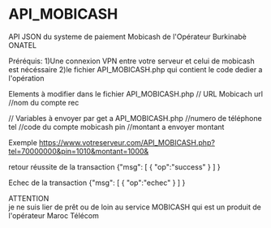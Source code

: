 # API_MOBICASH
API  JSON du systeme de  paiement Mobicash de l'Opérateur Burkinabè ONATEL

Préréquis: 
1)Une connexion VPN entre votre serveur et celui de mobicash est nécéssaire
2)le fichier API_MOBICASH.php qui contient le code dedier a l'opération

Elements à modifier dans le fichier API_MOBICASH.php
// URL Mobicach 
url 
//nom du compte
rec


// Variables à envoyer par get a API_MOBICASH.php
//numero de téléphone
tel
//code du compte mobicash
pin
//montant a envoyer 
montant

Exemple https://www.votreserveur.com/API_MOBICASH.php?tel=70000000&pin=1010&montant=1000&

retour
réussite de la transaction
{"msg":
   [
      { 
        "op":"success"
      }
   ]
}

Echec de  la transaction
{"msg":
   [
      { 
        "op":"echec"
      }
   ]
}


ATTENTION  
je ne suis lier de prêt ou de loin au service MOBICASH qui est un produit de l'opérateur Maroc Télécom 

